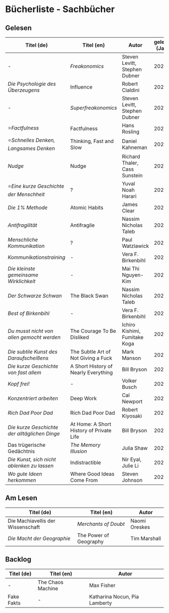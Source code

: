# Bücherliste - Sachbücher

## Gelesen

| Titel (de)                                | Titel (en)                    | Autor                     | gelesen (Jahr) |
| --- | --- | --- | --- |
| -                                         | *Freakonomics*                | Steven Levitt, Stephen Dubner | 2021 |
| *Die Psychologie des Überzeugens*         | Influence                     | Robert Cialdini           | 2021 |
| -                                         | *Superfreakonomics*           | Steven Levitt, Stephen Dubner | 2021 |
| ⭐*Factfulness*                           | Factfulness                   | Hans Rosling              | 2021 |
| ⭐*Schnelles Denken, Langsames Denken*    | Thinking, Fast and Slow       | Daniel Kahneman           | 2021 |
| *Nudge*                                   | Nudge                         | Richard Thaler, Cass Sunstein | 2021 |
| ⭐*Eine kurze Geschichte der Menschheit*  | ?                             | Yuval Noah Harari         | 2021 |
| *Die 1% Methode*                          | Atomic Habits                 | James Clear               | 2021 |
| *Antifragilität*                          | Antifragile                   | Nassim Nicholas Taleb     | 2021 |
| *Menschliche Kommunikation*               | ?                             | Paul Watzlawick           | 2021 |
| *Kommunikationstraining*                  | -                             | Vera F. Birkenbihl        | 2021 |
| *Die kleinste gemeinsame Wirklichkeit*    | -                             | Mai Thi Nguyen-Kim        | 2021 |
| *Der Schwarze Schwan*                     | The Black Swan                | Nassim Nicholas Taleb     | 2021 |
| *Best of Birkenbihl*                      | -                             | Vera F. Birkenbihl        | 2022 |
| *Du musst nicht von allen gemocht werden* | The Courage To Be Disliked    | Ichiro Kishimi, Fumitake Koga | 2022 |
| *Die subtile Kunst des Daraufscheißens*   | The Subtle Art of Not Giving a Fuck | Mark Manson         | 2022 |
| *Die kurze Geschichte von fast allem*     | A Short History of Nearly Everything | Bill Bryson        | 2022 |
| *Kopf frei!*                              | -                             | Volker Busch              | 2022 |
| *Konzentriert arbeiten*                   | Deep Work                     | Cal Newport               | 2022 |
| *Rich Dad Poor Dad*                       | Rich Dad Poor Dad             | Robert Kiyosaki           | 2022 |
| *Die kurze Geschichte der alltäglichen Dinge* | At Home: A Short History of Private Life | Bill Bryson | 2022 |
| Das trügerische Gedächtnis                | *The Memory Illusion*         | Julia Shaw                | 2022 |
| *Die Kunst, sich nicht ablenken zu lassen* | Indistractible               | Nir Eyal, Julie Li        | 2022 |
| *Wo gute Ideen herkommen*                 | Where Good Ideas Come From    | Steven Johnson            | 2022 |

## Am Lesen


| Titel (de) | Titel (en) | Autor |
| --- | --- | --- |
| Die Machiavellis der Wissenschaft | *Merchants of Doubt* | Naomi Oreskes |
| *Die Macht der Geographie*          | The Power of Geography | Tim Marshall |

## Backlog


| Titel (de) | Titel (en) | Autor |
| --- | --- | --- |
| -          | The Chaos Machine | Max Fisher |
| Fake Fakts | - | Katharina Nocun, Pia Lamberty |

